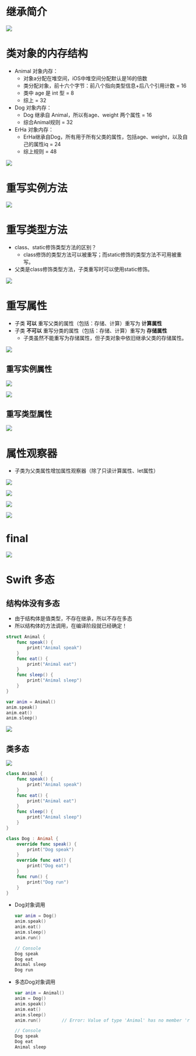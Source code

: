

# 继承简介

![](images/001.png)



# 类对象的内存结构

* Animal 对象内存：
    * 对象a分配在堆空间，iOS中堆空间分配默认是16的倍数
    * 类分配对象，前十六个字节：前八个指向类型信息+后八个引用计数 = 16
    * 类中 age 是 int 型 = 8
    * 综上 = 32
* Dog 对象内存：
    * Dog 继承自 Animal，所以有age、weight 两个属性 = 16
    * 综合Animal规则 = 32
* ErHa 对象内存：
    * ErHa继承自Dog，所有用于所有父类的属性，包括age、weight，以及自己的属性iq = 24
    * 综上规则 = 48

![](images/002.png)



# 重写实例方法



![](images/003.png)



# 重写类型方法

* class、static修饰类型方法的区别？
    * class修饰的类型方法可以被重写；而static修饰的类型方法不可用被重写。
* 父类是class修饰类型方法，子类重写时可以使用static修饰。

![](images/004.png)





# 重写属性

* 子类 **可以** 重写父类的属性（包括：存储、计算）重写为 **计算属性**
* 子类 **不可以** 重写分类的属性（包括：存储、计算）重写为 **存储属性**
  * 子类虽然不能重写为存储属性，但子类对象中依旧继承父类的存储属性。

![](images/005.png)



## 重写实例属性

![](images/006.png)

![](images/007.png)



## 重写类型属性

![](images/008.png)





# 属性观察器

* 子类为父类属性增加属性观察器（除了只读计算属性、let属性）

![](images/009.png)

![](images/010.png)





![](images/011.png)

![](images/012.png)



# final

![](images/013.png)





# Swift 多态



## 结构体没有多态

* 由于结构体是值类型，不存在继承，所以不存在多态
* 所以结构体的方法调用，在编译阶段就已经确定！

```swift
struct Animal {
    func speak() {
        print("Animal speak")
    }
    func eat() {
        print("Animal eat")
    }
    func sleep() {
        print("Animal sleep")
    }
}

var anim = Animal()
anim.speak()
anim.eat()
anim.sleep()
```

![](images/014.png)



## 类多态

![](images/015.png)

```swift
class Animal {
    func speak() {
        print("Animal speak")
    }
    func eat() {
        print("Animal eat")
    }
    func sleep() {
        print("Animal sleep")
    }
}

class Dog : Animal {
    override func speak() {
        print("Dog speak")
    }
    override func eat() {
        print("Dog eat")
    }
    func run() {
        print("Dog run")
    }
}
```

* Dog对象调用

  ```swift
  var anim = Dog()
  anim.speak()
  anim.eat()
  anim.sleep()
  anim.run()
  
  // Console
  Dog speak
  Dog eat
  Animal sleep
  Dog run
  ```

* 多态Dog对象调用

  ```swift
  var anim = Animal()
  anim = Dog()
  anim.speak()
  anim.eat()
  anim.sleep()
  anim.run()       	// Error: Value of type 'Animal' has no member 'run'
  
  // Console
  Dog speak
  Dog eat
  Animal sleep
  ```

  







